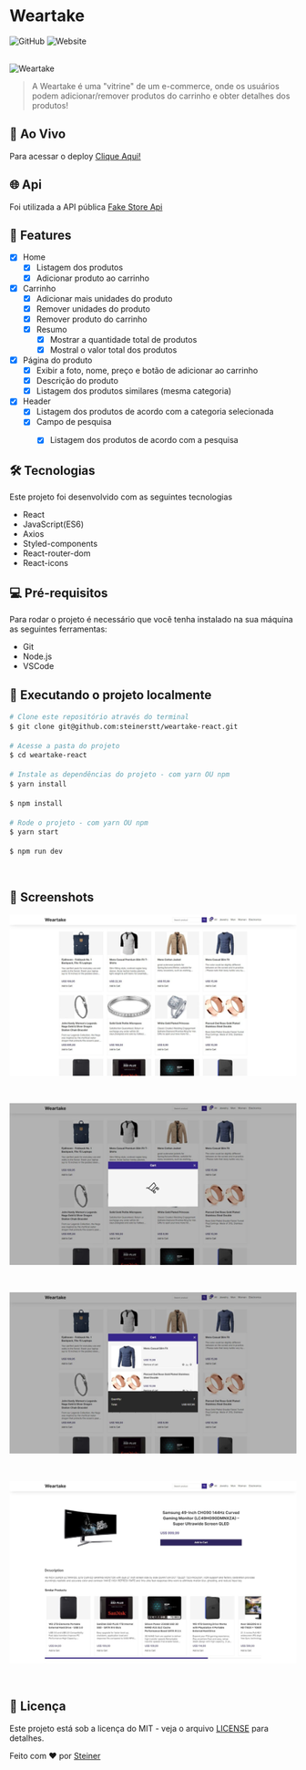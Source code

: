 #  Weartake

![GitHub](https://img.shields.io/github/license/steinerstt/weartake-react?style=for-the-badge)
![Website](https://img.shields.io/website?color=gree&label=Status&style=for-the-badge&up_message=finalizado&url=https://github.com/steinerstt/weartake-react)
<br><br>

![Weartake](https://github.com/steinerstt/screenshots-projects/blob/main/weartake-react/weartake-gif.gif?raw=true)
> A Weartake é uma "vitrine" de um e-commerce, onde os usuários podem adicionar/remover produtos do carrinho e obter detalhes dos produtos!

## 🔰 Ao Vivo
Para acessar o deploy <a href="https://weartake-react.vercel.app/" target="_blank" > Clique Aqui! </a>

## 🌐 Api
Foi utilizada a API pública <a href="https://fakestoreapi.com/docs" target="_blank" > Fake Store Api </a>


## 📌 Features
- [x] Home
    - [x] Listagem dos produtos
    - [x] Adicionar produto ao carrinho
 - [x] Carrinho
    - [x] Adicionar mais unidades do produto
    - [x] Remover unidades do produto
    - [x] Remover produto do carrinho
    - [x] Resumo
        - [x] Mostrar a quantidade total de produtos
        - [x] Mostral o valor total dos produtos
- [x] Página do produto
    - [x] Exibir a foto, nome, preço e botão de adicionar ao carrinho
    - [x] Descrição do produto
    - [x] Listagem dos produtos similares (mesma categoria)
- [x] Header
    - [x] Listagem dos produtos de acordo com a categoria selecionada
    - [x] Campo de pesquisa
        - [x] Listagem dos produtos de acordo com a pesquisa


## 🛠️ Tecnologias
 Este projeto foi desenvolvido com as seguintes tecnologias
- React
- JavaScript(ES6)
- Axios
- Styled-components
- React-router-dom
- React-icons


## 💻 Pré-requisitos
Para rodar o projeto é necessário que você tenha instalado na sua máquina as seguintes ferramentas:
-  Git
-  Node.js
-  VSCode


## 🚀 Executando o projeto localmente
```bash
# Clone este repositório através do terminal
$ git clone git@github.com:steinerstt/weartake-react.git

# Acesse a pasta do projeto
$ cd weartake-react

# Instale as dependências do projeto - com yarn OU npm
$ yarn install

$ npm install

# Rode o projeto - com yarn OU npm 
$ yarn start

$ npm run dev
```

<br>

## 📸 Screenshots

![Home](https://github.com/steinerstt/screenshots-projects/blob/main/weartake-react/home.jpg?raw=true)

<br>

![Carrinho vazio](https://github.com/steinerstt/screenshots-projects/blob/main/weartake-react/home-cart-empty.jpg?raw=true)

<br>

![Carrinho com produtos](https://github.com/steinerstt/screenshots-projects/blob/main/weartake-react/home-cart-products.jpg?raw=true)

<br>

![Página do produto](https://github.com/steinerstt/screenshots-projects/blob/main/weartake-react/page-product.jpg?raw=true)


<br>

## 📄 Licença
Este projeto está sob a licença do MIT - veja o arquivo [LICENSE](https://github.com/steinerstt/weartake-react/blob/main/LICENSE) para detalhes.

Feito com ❤ por [Steiner](https://github.com/steinerstt)
